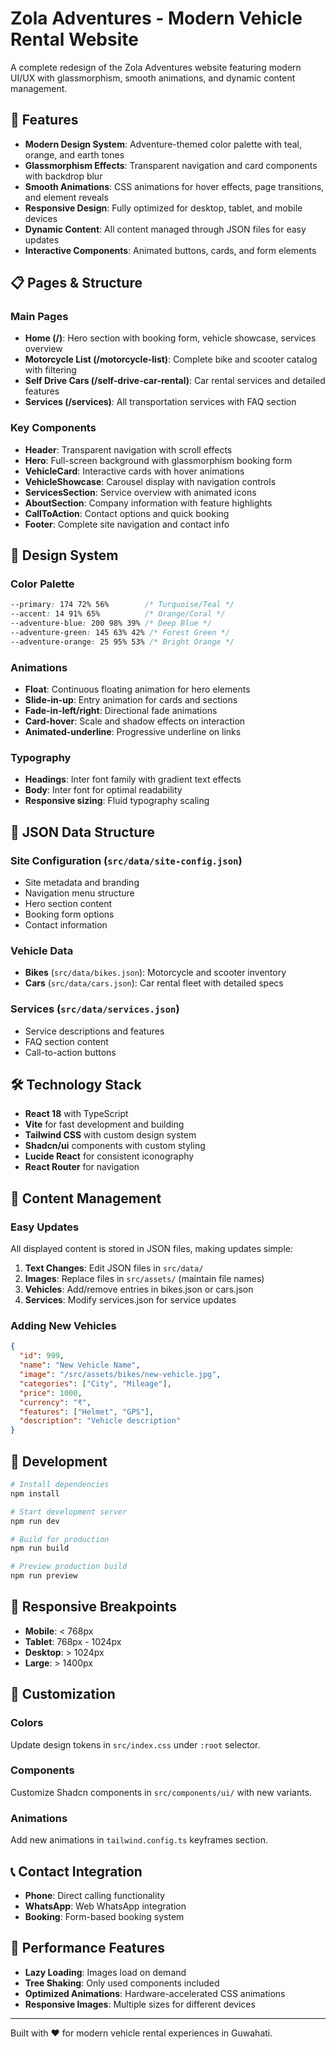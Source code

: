# Zola Adventures - Modern Vehicle Rental Website

A complete redesign of the Zola Adventures website featuring modern UI/UX with glassmorphism, smooth animations, and dynamic content management.

## 🚀 Features

- **Modern Design System**: Adventure-themed color palette with teal, orange, and earth tones
- **Glassmorphism Effects**: Transparent navigation and card components with backdrop blur
- **Smooth Animations**: CSS animations for hover effects, page transitions, and element reveals
- **Responsive Design**: Fully optimized for desktop, tablet, and mobile devices
- **Dynamic Content**: All content managed through JSON files for easy updates
- **Interactive Components**: Animated buttons, cards, and form elements

## 📋 Pages & Structure

### Main Pages
- **Home (/)**: Hero section with booking form, vehicle showcase, services overview
- **Motorcycle List (/motorcycle-list)**: Complete bike and scooter catalog with filtering
- **Self Drive Cars (/self-drive-car-rental)**: Car rental services and detailed features
- **Services (/services)**: All transportation services with FAQ section

### Key Components
- **Header**: Transparent navigation with scroll effects
- **Hero**: Full-screen background with glassmorphism booking form
- **VehicleCard**: Interactive cards with hover animations
- **VehicleShowcase**: Carousel display with navigation controls
- **ServicesSection**: Service overview with animated icons
- **AboutSection**: Company information with feature highlights
- **CallToAction**: Contact options and quick booking
- **Footer**: Complete site navigation and contact info

## 🎨 Design System

### Color Palette
```css
--primary: 174 72% 56%        /* Turquoise/Teal */
--accent: 14 91% 65%          /* Orange/Coral */
--adventure-blue: 200 98% 39% /* Deep Blue */
--adventure-green: 145 63% 42% /* Forest Green */
--adventure-orange: 25 95% 53% /* Bright Orange */
```

### Animations
- **Float**: Continuous floating animation for hero elements
- **Slide-in-up**: Entry animation for cards and sections
- **Fade-in-left/right**: Directional fade animations
- **Card-hover**: Scale and shadow effects on interaction
- **Animated-underline**: Progressive underline on links

### Typography
- **Headings**: Inter font family with gradient text effects
- **Body**: Inter font for optimal readability
- **Responsive sizing**: Fluid typography scaling

## 📁 JSON Data Structure

### Site Configuration (`src/data/site-config.json`)
- Site metadata and branding
- Navigation menu structure
- Hero section content
- Booking form options
- Contact information

### Vehicle Data
- **Bikes** (`src/data/bikes.json`): Motorcycle and scooter inventory
- **Cars** (`src/data/cars.json`): Car rental fleet with detailed specs

### Services (`src/data/services.json`)
- Service descriptions and features
- FAQ section content
- Call-to-action buttons

## 🛠️ Technology Stack

- **React 18** with TypeScript
- **Vite** for fast development and building
- **Tailwind CSS** with custom design system
- **Shadcn/ui** components with custom styling
- **Lucide React** for consistent iconography
- **React Router** for navigation

## 🎯 Content Management

### Easy Updates
All displayed content is stored in JSON files, making updates simple:

1. **Text Changes**: Edit JSON files in `src/data/`
2. **Images**: Replace files in `src/assets/` (maintain file names)
3. **Vehicles**: Add/remove entries in bikes.json or cars.json
4. **Services**: Modify services.json for service updates

### Adding New Vehicles
```json
{
  "id": 999,
  "name": "New Vehicle Name",
  "image": "/src/assets/bikes/new-vehicle.jpg",
  "categories": ["City", "Mileage"],
  "price": 1000,
  "currency": "₹",
  "features": ["Helmet", "GPS"],
  "description": "Vehicle description"
}
```

## 🚀 Development

```bash
# Install dependencies
npm install

# Start development server
npm run dev

# Build for production
npm run build

# Preview production build
npm run preview
```

## 📱 Responsive Breakpoints

- **Mobile**: < 768px
- **Tablet**: 768px - 1024px
- **Desktop**: > 1024px
- **Large**: > 1400px

## 🎨 Customization

### Colors
Update design tokens in `src/index.css` under `:root` selector.

### Components
Customize Shadcn components in `src/components/ui/` with new variants.

### Animations
Add new animations in `tailwind.config.ts` keyframes section.

## 📞 Contact Integration

- **Phone**: Direct calling functionality
- **WhatsApp**: Web WhatsApp integration
- **Booking**: Form-based booking system

## 🔧 Performance Features

- **Lazy Loading**: Images load on demand
- **Tree Shaking**: Only used components included
- **Optimized Animations**: Hardware-accelerated CSS animations
- **Responsive Images**: Multiple sizes for different devices

---

Built with ❤️ for modern vehicle rental experiences in Guwahati.